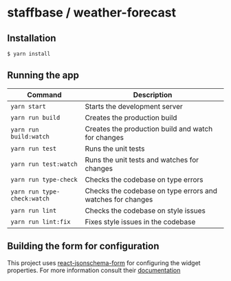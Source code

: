 # staffbase / weather-forecast
## Installation

```bash
$ yarn install
```

## Running the app

| Command | Description |
|---|---|
| `yarn start` | Starts the development server |
| `yarn run build` | Creates the production build |
| `yarn run build:watch` | Creates the production build and watch for changes |
| `yarn run test` | Runs the unit tests |
| `yarn run test:watch` | Runs the unit tests and watches for changes |
| `yarn run type-check` | Checks the codebase on type errors |
| `yarn run type-check:watch` | Checks the codebase on type errors and watches for changes |
| `yarn run lint` | Checks the codebase on style issues |
| `yarn run lint:fix` | Fixes style issues in the codebase |


## Building the form for configuration

This project uses [react-jsonschema-form](https://rjsf-team.github.io/react-jsonschema-form/) for configuring the widget properties. For more information consult their [documentation](https://rjsf-team.github.io/react-jsonschema-form/docs/)
